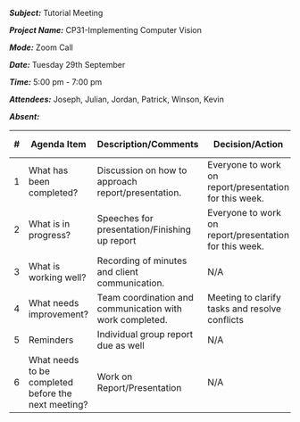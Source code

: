 ***Subject:*** Tutorial Meeting

***Project Name:*** CP31-Implementing Computer Vision

***Mode:*** Zoom Call

***Date:*** Tuesday 29th September

***Time:*** 5:00 pm - 7:00 pm

***Attendees:*** Joseph, Julian, Jordan, Patrick, Winson, Kevin

***Absent:*** 


|#|Agenda Item |Description/Comments|Decision/Action|Who?|Items for escalation|
|-|-|-|-|-|-|
|1|What has been completed?|Discussion on how to approach report/presentation.|Everyone to work on report/presentation for this week.|Everyone|N/A|
|2|What is in progress?|Speeches for presentation/Finishing up report|Everyone to work on report/presentation for this week.|Everyone|N/A|
|3|What is working well?|Recording of minutes and client communication.|N/A|N/A|N/A|
|4|What needs improvement? |Team coordination and communication with work completed.| Meeting to clarify tasks and resolve conflicts|Everyone|N/A|
|5|Reminders|Individual group report due as well|N/A|Everyone|N/A|
|6|What needs to be completed before the next meeting?|Work on Report/Presentation|N/A|Everyone|Prioritise completion of report over presentation |